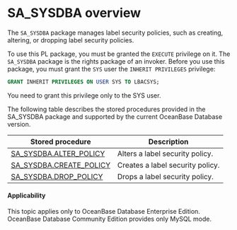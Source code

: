 SA_SYSDBA overview
=================================

The `SA_SYSDBA` package manages label security policies, such as creating, altering, or dropping label security policies.

To use this PL package, you must be granted the `EXECUTE` privilege on it. The `SA_SYSDBA` package is the rights package of an invoker. Before you use this package, you must grant the `SYS` user the `INHERIT PRIVILEGES` privilege:



```sql
GRANT INHERIT PRIVILEGES ON USER SYS TO LBACSYS;
```



You need to grant this privilege only to the SYS user.

The following table describes the stored procedures provided in the SA_SYSDBA package and supported by the current OceanBase Database version.


| Stored procedure                                               | **Description**                  |
|----------------------------------------------------------------|----------------------------------|
| [SA_SYSDBA.ALTER_POLICY](../200.sa-sysdba-policy-management-package-oracle/200.sa-sysdba-alter-policy-oracle.md)   | Alters a label security policy.  |
| [SA_SYSDBA.CREATE_POLICY](../200.sa-sysdba-policy-management-package-oracle/300.sa-sysdba-create-policy-oracle.md) | Creates a label security policy. |
| [SA_SYSDBA.DROP_POLICY](../200.sa-sysdba-policy-management-package-oracle/400.sa-sysdba-drop-policy-oracle.md)     | Drops a label security policy.   |

<main id="notice" >
    <h4>Applicability</h4>
    <p>This topic applies only to OceanBase Database Enterprise Edition. OceanBase Database Community Edition provides only MySQL mode. </p>
  </main>


